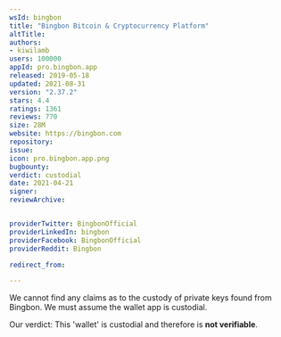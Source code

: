 ```yaml
---
wsId: bingbon
title: "Bingbon Bitcoin & Cryptocurrency Platform"
altTitle: 
authors:
- kiwilamb
users: 100000
appId: pro.bingbon.app
released: 2019-05-18
updated: 2021-08-31
version: "2.37.2"
stars: 4.4
ratings: 1361
reviews: 770
size: 28M
website: https://bingbon.com
repository: 
issue: 
icon: pro.bingbon.app.png
bugbounty: 
verdict: custodial
date: 2021-04-21
signer: 
reviewArchive:


providerTwitter: BingbonOfficial
providerLinkedIn: bingbon
providerFacebook: BingbonOfficial
providerReddit: Bingbon

redirect_from:

---
```



We cannot find any claims as to the custody of private keys found from Bingbon.
We must assume the wallet app is custodial.

Our verdict: This 'wallet' is custodial and therefore is **not verifiable**.
